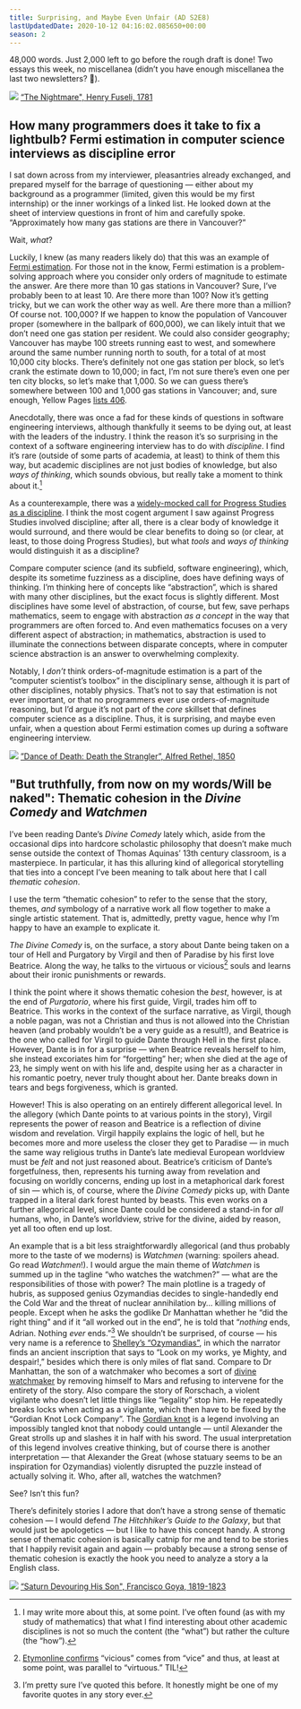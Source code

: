```yaml
---
title: Surprising, and Maybe Even Unfair (AD S2E8)
lastUpdatedDate: 2020-10-12 04:16:02.085650+00:00
season: 2
---
```


48,000 words. Just 2,000 left to go before the rough draft is done! Two essays this week, no miscellanea (didn’t you have enough miscellanea the last two newsletters? 🙂).

 ![](https://buttondown-attachments.s3.us-west-2.amazonaws.com/images/d2fb2e9f-f27f-4b6e-b86d-78f972bb274c.JPG)
[“The Nightmare", Henry Fuseli, 1781](https://commons.wikimedia.org/wiki/File:John_Henry_Fuseli_-_The_Nightmare.JPG#mw-jump-to-license)

## How many programmers does it take to fix a lightbulb? Fermi estimation in computer science interviews as discipline error

I sat down across from my interviewer, pleasantries already exchanged, and prepared myself for the barrage of questioning — either about my background as a programmer (limited, given this would be my first internship) or the inner workings of a linked list. He looked down at the sheet of interview questions in front of him and carefully spoke. “Approximately how many gas stations are there in Vancouver?”

Wait, *what*?

Luckily, I knew (as many readers likely do) that this was an example of [Fermi estimation](https://en.wikipedia.org/wiki/Fermi_problem). For those not in the know, Fermi estimation is a problem-solving approach where you consider only orders of magnitude to estimate the answer. Are there more than 10 gas stations in Vancouver? Sure, I’ve probably been to at least 10. Are there more than 100? Now it’s getting tricky, but we can work the other way as well. Are there more than a million? Of course not. 100,000? If we happen to know the population of Vancouver proper (somewhere in the ballpark of 600,000), we can likely intuit that we don’t need one gas station per resident. We could also consider geography; Vancouver has maybe 100 streets running east to west, and somewhere around the same number running north to south, for a total of at most 10,000 city blocks. There’s definitely not one gas station per block, so let’s crank the estimate down to 10,000; in fact, I’m not sure there’s even one per ten city blocks, so let’s make that 1,000. So we can guess there’s somewhere between 100 and 1,000 gas stations in Vancouver; and, sure enough, Yellow Pages [lists 406](https://www.yellowpages.ca/search/si/1/Gas+Stations/Vancouver+BC).

Anecdotally, there was once a fad for these kinds of questions in software engineering interviews, although thankfully it seems to be dying out, at least with the leaders of the industry. I think the reason it’s so surprising in the context of a software engineering interview has to do with *discipline*. I find it’s rare (outside of some parts of academia, at least) to think of them this way, but academic disciplines are not just bodies of knowledge, but also *ways of thinking*, which sounds obvious, but really take a moment to think about it.[^1]

As a counterexample, there was a [widely-mocked call for Progress Studies as a discipline](https://www.theatlantic.com/science/archive/2019/07/we-need-new-science-progress/594946/). I think the most cogent argument I saw against Progress Studies involved discipline; after all, there is a clear body of knowledge it would surround, and there would be clear benefits to doing so (or clear, at least, to those doing Progress Studies), but what *tools* and *ways of thinking* would distinguish it as a discipline?

Compare computer science (and its subfield, software engineering), which, despite its sometime fuzziness as a discipline, does have defining ways of thinking. I’m thinking here of concepts like “abstraction”, which is shared with many other disciplines, but the exact focus is slightly different. Most disciplines have some level of abstraction, of course, but few, save perhaps mathematics, seem to engage with abstraction *as a concept* in the way that programmers are often forced to. And even mathematics focuses on a very different aspect of abstraction; in mathematics, abstraction is used to illuminate the connections between disparate concepts, where in computer science abstraction is an answer to overwhelming complexity.

Notably, I *don’t* think orders-of-magnitude estimation is a part of the “computer scientist’s toolbox” in the disciplinary sense, although it is part of other disciplines, notably physics. That’s not to say that estimation is not ever important, or that no programmers ever use orders-of-magnitude reasoning, but I’d argue it’s not part of the *core* skillset that defines computer science as a discipline. Thus, it is surprising, and maybe even unfair, when a question about Fermi estimation comes up during a software engineering interview.

 ![](https://buttondown-attachments.s3.us-west-2.amazonaws.com/images/dedb8250-a05e-4b5a-b963-2727e4bf3339.jpg)
[”Dance of Death: Death the Strangler”, Alfred Rethel, 1850](https://www.clevelandart.org/art/1939.620)

## "But truthfully, from now on my words/Will be naked": Thematic cohesion in the *Divine Comedy* and *Watchmen*

I’ve been reading Dante’s *Divine Comedy* lately which, aside from the occasional dips into hardcore scholastic philosophy that doesn’t make much sense outside the context of Thomas Aquinas’ 13th century classroom, is a masterpiece. In particular, it has this alluring kind of allegorical storytelling that ties into a concept I’ve been meaning to talk about here that I call *thematic cohesion*.

I use the term “thematic cohesion” to refer to the sense that the story, themes, *and* symbology of a narrative work all flow together to make a single artistic statement. That is, admittedly, pretty vague, hence why I’m happy to have an example to explicate it.

*The Divine Comedy* is, on the surface, a story about Dante being taken on a tour of Hell and Purgatory by Virgil and then of Paradise by his first love Beatrice. Along the way, he talks to the virtuous or vicious[^2] souls and learns about their ironic punishments or rewards.

I think the point where it shows thematic cohesion the *best*, however, is at the end of *Purgatorio*, where his first guide, Virgil, trades him off to Beatrice. This works in the context of the surface narrative, as Virgil, though a noble pagan, was not a Christian and thus is not allowed into the Christian heaven (and probably wouldn’t be a very guide as a result!), and Beatrice is the one who called for Virgil to guide Dante through Hell in the first place. However, Dante is in for a surprise — when Beatrice reveals herself to him, she instead excoriates him for “forgetting” her; when she died at the age of 23, he simply went on with his life and, despite using her as a character in his romantic poetry, never truly thought about her. Dante breaks down in tears and begs forgiveness, which is granted.

However! This is also operating on an entirely different allegorical level. In the allegory (which Dante points to at various points in the story), Virgil represents the power of reason and Beatrice is a reflection of divine wisdom and revelation. Virgil happily explains the logic of hell, but he becomes more and more useless the closer they get to Paradise — in much the same way religious truths in Dante’s late medieval European worldview must be *felt* and not just reasoned about. Beatrice’s criticism of Dante’s forgetfulness, then, represents his turning away from revelation and focusing on worldly concerns, ending up lost in a metaphorical dark forest of sin — which is, of course, where the *Divine Comedy* picks up, with Dante trapped in a literal dark forest hunted by beasts. This even works on a further allegorical level, since Dante could be considered a stand-in for *all* humans, who, in Dante’s worldview, strive for the divine, aided by reason, yet all too often end up lost.

An example that is a bit less straightforwardly allegorical (and thus probably more to the taste of we moderns) is *Watchmen* (warning: spoilers ahead. Go read *Watchmen*!). I would argue the main theme of *Watchmen* is summed up in the tagline “who watches the watchmen?” — what are the responsibilities of those with power? The main plotline is a tragedy of hubris, as supposed genius Ozymandias decides to single-handedly end the Cold War and the threat of nuclear annihilation by… killing millions of people. Except when he asks the godlike Dr Manhattan whether he “did the right thing” and if it “all worked out in the end”, he is told that “*nothing* ends, Adrian. Nothing *ever* ends.”[^3] We shouldn’t be surprised, of course — his very name is a reference to [Shelley’s “Ozymandias”](https://en.wikipedia.org/wiki/Ozymandias), in which the narrator finds an ancient inscription that says to “Look on my works, ye Mighty, and despair!,” besides which there is only miles of flat sand. Compare to Dr Manhattan, the son of a watchmaker who becomes a sort of [divine watchmaker](https://en.wikipedia.org/wiki/Watchmaker_analogy) by removing himself to Mars and refusing to intervene for the entirety of the story. Also compare the story of Rorschach, a violent vigilante who doesn’t let little things like “legality” stop him. He repeatedly breaks locks when acting as a vigilante, which then have to be fixed by the “Gordian Knot Lock Company”. The [Gordian knot](https://en.wikipedia.org/wiki/Gordian_Knot) is a legend involving an impossibly tangled knot that nobody could untangle — until Alexander the Great strolls up and slashes it in half with his sword. The usual interpretation of this legend involves creative thinking, but of course there is another interpretation — that Alexander the Great (whose statuary seems to be an inspiration for Ozymandias) violently disrupted the puzzle instead of actually solving it. Who, after all, watches the watchmen?

See? Isn’t this fun?

There’s definitely stories I adore that don’t have a strong sense of thematic cohesion — I would defend *The Hitchhiker’s Guide to the Galaxy*, but that would just be apologetics — but I like to have this concept handy. A strong sense of thematic cohesion is basically catnip for me and tend to be stories that I happily revisit again and again — probably because a strong sense of thematic cohesion is exactly the hook you need to analyze a story a la English class.

 ![](https://buttondown-attachments.s3.us-west-2.amazonaws.com/images/cf67e76b-7ded-413c-b700-acb485cb0cd7.jpg)
[“Saturn Devouring His Son", Francisco Goya, 1819-1823](https://en.wikipedia.org/wiki/File:Francisco_de_Goya,_Saturno_devorando_a_su_hijo_(1819-1823).jpg)

[^1]: I may write more about this, at some point. I’ve often found (as with my study of mathematics) that what I find interesting about other academic disciplines is not so much the content (the “what”) but rather the culture (the “how”).

[^2]: [Etymonline confirms](https://www.etymonline.com/search?q=vicious) “vicious” comes from “vice” and thus, at least at some point, was parallel to “virtuous.” TIL!

[^3]: I’m pretty sure I’ve quoted this before. It honestly might be one of my favorite quotes in any story ever.